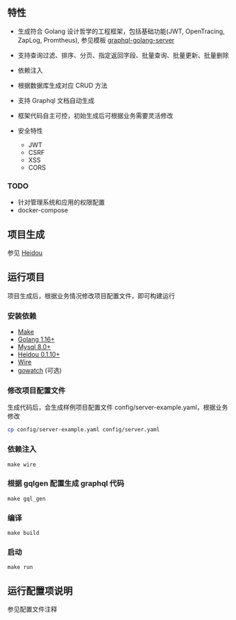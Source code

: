 ## 特性

- 生成符合 Golang 设计哲学的工程框架，包括基础功能(JWT, OpenTracing, ZapLog, Promtheus), 参见模板 [graphql-golang-server]()
- 支持查询过滤、排序、分页、指定返回字段、批量查询、批量更新、批量删除
- 依赖注入
- 根据数据库生成对应 CRUD 方法
- 支持 Graphql 文档自动生成
- 框架代码自主可控，初始生成后可根据业务需要灵活修改

- 安全特性
    - JWT
    - CSRF
    - XSS
    - CORS

### TODO
- 针对管理系统和应用的权限配置
- docker-compose


## 项目生成

参见 [Heidou](https://docs.ycheng.pro/heidou)


## 运行项目

项目生成后，根据业务情况修改项目配置文件，即可构建运行

### 安装依赖

- [Make](setup-make.md)
- [Golang 1.16+](https://golang.org/doc/install)
- [Mysql 8.0+](https://dev.mysql.com/doc/refman/8.0/en/installing.html)
- [Heidou 0.1.10+](setup-local.md) 
- [Wire](https://github.com/google/wire)
- [gowatch](https://github.com/silenceper/gowatch) (可选)

### 修改项目配置文件

生成代码后，会生成样例项目配置文件 config/server-example.yaml，根据业务修改

```bash
cp config/server-example.yaml config/server.yaml
```

### 依赖注入

    make wire

### 根据 gqlgen 配置生成 graphql 代码

    make gql_gen

### 编译

    make build

### 启动
    make run

## 运行配置项说明

参见配置文件注释
